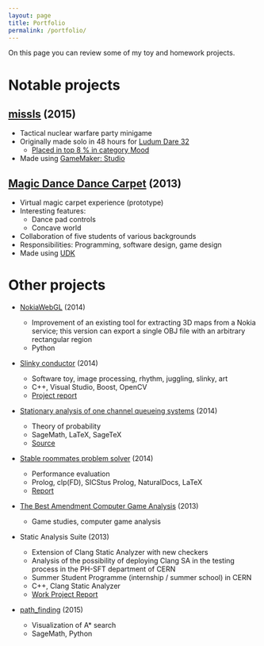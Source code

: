 ```yaml
---
layout: page
title: Portfolio
permalink: /portfolio/
---
```


On this page you can review
some of my toy and homework projects.

# Notable projects

## [missls](https://github.com/filipbartek/missls) (2015)
  * Tactical nuclear warfare party minigame
  * Originally made solo in 48 hours for [Ludum Dare 32](http://ludumdare.com/compo/ludum-dare-32/)
    * [Placed in top 8 % in category Mood](http://ludumdare.com/compo/ludum-dare-32/?action=preview&uid=39872)
  * Made using [GameMaker: Studio](http://www.yoyogames.com/studio)

## [Magic Dance Dance Carpet](http://mddc.jirimaha.com/) (2013)
  * Virtual magic carpet experience (prototype)
  * Interesting features:
    * Dance pad controls
    * Concave world
  * Collaboration of five students of various backgrounds
  * Responsibilities: Programming, software design, game design
  * Made using [UDK](https://www.unrealengine.com/previous-versions)

# Other projects

* [NokiaWebGL](https://github.com/filipbartek/NokiaWebGL) (2014)
  * Improvement of an existing tool for extracting 3D maps from a Nokia service; this version can export a single OBJ file with an arbitrary rectangular region
  * Python

* [Slinky conductor](https://github.com/filiboja/slnkcctr) (2014)
  * Software toy, image processing, rhythm, juggling, slinky, art
  * C++, Visual Studio, Boost, OpenCV
  * [Project report](https://cloud.sagemath.com/projects/a74372d3-72eb-4d0f-af58-57f48829f926/files/report/report.pdf)

* [Stationary analysis of one channel queueing systems](http://filipbartek.github.io/queueing/queueing.pdf) (2014)
  * Theory of probability
  * SageMath, LaTeX, SageTeX
  * [Source](https://cloud.sagemath.com/projects/7a4027f1-a27a-40c2-bba4-92b7946e0537/files/)

* [Stable roommates problem solver](https://github.com/filipbartek/srp) (2014)
  * Performance evaluation
  * Prolog, clp(FD), SICStus Prolog, NaturalDocs, LaTeX
  * [Report](http://filipbartek.github.io/srp/report.pdf)

* [The Best Amendment Computer Game Analysis](http://pragueinvaders.blogspot.cz/2013/11/the-best-amendment-computer-game.html) (2013)
  * Game studies, computer game analysis

* Static Analysis Suite (2013)
  * Extension of Clang Static Analyzer with new checkers
  * Analysis of the possibility of deploying Clang SA in the testing process in the PH-SFT department of CERN
  * Summer Student Programme (internship / summer school) in CERN
  * C++, Clang Static Analyzer
  * [Work Project Report](https://cds.cern.ch/record/1597539)

* [path_finding](https://cloud.sagemath.com/projects/f18cd484-a3f3-4c7d-a485-4c8f09c8b652/files/path_finding/) (2015)
  * Visualization of A* search
  * SageMath, Python
